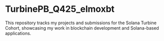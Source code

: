 # TurbinePB_Q425_elmoxbt
This repository tracks my projects and submissions for the Solana Turbine Cohort, showcasing my work in blockchain development and Solana-based applications.

